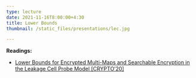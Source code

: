 ```yaml
---
type: lecture
date: 2021-11-16T8:00:00+4:30
title: Lower Bounds
thumbnail: /static_files/presentations/lec.jpg

---
```

**Readings:**
- [Lower Bounds for Encrypted Multi-Maps and Searchable Encryption in the Leakage Cell Probe Model [CRYPTO’20]](https://eprint.iacr.org/2019/1132.pdf)
